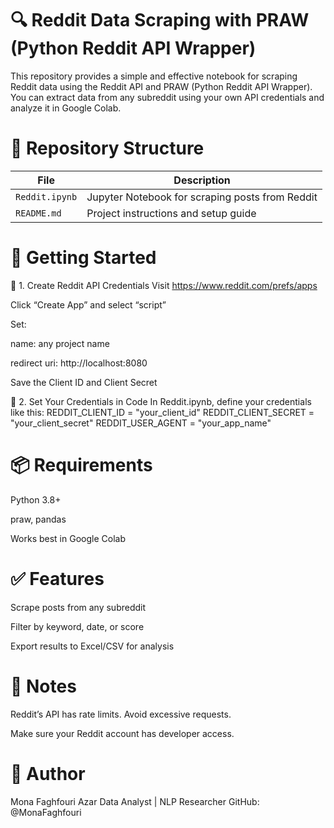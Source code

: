 # 🔍 Reddit Data Scraping with PRAW (Python Reddit API Wrapper)
This repository provides a simple and effective notebook for scraping Reddit data using the Reddit API and PRAW (Python Reddit API Wrapper). You can extract data from any subreddit using your own API credentials and analyze it in Google Colab.
# 📁 Repository Structure
| File           | Description                                     |
| -------------- | ----------------------------------------------- |
| `Reddit.ipynb` | Jupyter Notebook for scraping posts from Reddit |
| `README.md`    | Project instructions and setup guide            |
# 🚀 Getting Started
🔑 1. Create Reddit API Credentials
Visit https://www.reddit.com/prefs/apps

Click “Create App” and select “script”

Set:

name: any project name

redirect uri: http://localhost:8080

Save the Client ID and Client Secret

🔧 2. Set Your Credentials in Code
In Reddit.ipynb, define your credentials like this:
REDDIT_CLIENT_ID = "your_client_id"
REDDIT_CLIENT_SECRET = "your_client_secret"
REDDIT_USER_AGENT = "your_app_name"
# 📦 Requirements
Python 3.8+

praw, pandas

Works best in Google Colab

# ✅ Features
Scrape posts from any subreddit

Filter by keyword, date, or score

Export results to Excel/CSV for analysis

# 📌 Notes
Reddit’s API has rate limits. Avoid excessive requests.

Make sure your Reddit account has developer access.

# 👤 Author
Mona Faghfouri Azar
Data Analyst | NLP Researcher
GitHub: @MonaFaghfouri
